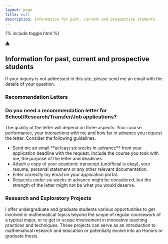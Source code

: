 ```yaml
---
layout: page
title: null
description: Information for past, current and prospective students
---
```


{% include toggle.html %}

<p>
<a href="#" class="scrollUpButton">▲</a>
</p>


## Information for past, current and prospective students

If your inquiry is not addressed in this site, please send me an email with the details of your question.


<h3 class="toggle-btn" onclick="toggleContent('pastStu')" ><span class="toggle-indicator"></span> Recommendation Letters </h3>

  
<div class="hidden-content" id="pastStu">

<!--
  <h3>Want to become a Math a TA/Grader?</h3>
  
  <p>The math department is always looking for students with strong foundations in any math class, excellent communication skills, engagement with peers, and the ability to provide constructive feedback. If you are passionate about helping others succeed in math and enjoy working in a collaborative environment, we encourage you to apply!</p>
  <p>Start by visiting the Department information <a href="https://www.sas.rochester.edu/mth/undergraduate/math-ta-and-grader-jobs.html">here</a>.</p>
  <p>If you want me to recommend you for a position, please consider the following guidelines:</p>
  <ul>
    <li>Even if we did not interact closely in-person during the course, I will be happy to write a recommendation for you.</li>
    <li>The better your performance in the class, the stronger your recommendation will be.</li>
    <li>Reach out to me with at least <strong>two weeks</strong> in advance for me to submit a recommendation. Consider the application deadline and plan accordingly.</li>
	<li>Normally I will write a recommendation if you were a past student. For current students with less than 8 weeks in the semester, I might not be the best person to write this letter for you </li>
    <li>Feel free to ask questions about the position, your expected duties and how to succeed if it is your first time becoming a TA/grader.</li>
  </ul>
  -->
  <h3>Do you need a recommendation letter for School/Research/Transfer/Job applications?</h3>
  <p> The quality of the letter will depend on three aspects: Your course performance, your interactions with me and how far in 
  advance you request the letter. Consider the following guidelines. </p>
  <ul>
  <li> Send me an email **at least six weeks in-advance** from your application deadline with the request. Include the course you took with me, the purpose of the letter and deadlines.  </li>
  <li> Attach a copy of your academic transcript (unofficial is okay), your resume,  personal statement or any other relevant documentation. </li>
  <li> Enter correctly my email on your application portal. </li>
  <li> Requests under six weeks in advance might be considered, but the strength of the letter might not be what you would deserve. </li>
  </ul>
  
</div>


<!--
<h3 class="toggle-btn" onclick="toggleContent('current')" ><span class="toggle-indicator"></span> Grading of current courses </h3>

  
<div class="hidden-content" id="current">
<p> Read the syllabus of the course for a more accurate description of the course policies.  </p>
  <h3>Letter grades and Curving scores </h3>
  <p> Your grade letter is usually assigned according to the standard ranges according to your class final score: </p>
  <p> A (95–100), A- (90–94), B+ (87–89), B (83–86), B- (80–82), C+ (77–79), C (73–76), C- (70–72), D+ (67–69), D (63–66), D- (60-62). E (Below 60)</p>
  <p> Curving scores usually depends on course overall performance, and if a curve will be implemented, it will be communicated to you. Please refrain from asking about curving scores </p>
  <p> If a curve is implemented, it is usually by adjusting the cut-offs for the letter ranges using a piecewise linear function </p>
  <a href="resources/curve.html"> This tool </a> will help you to compute your adjusted score if using a piecewise linear function   
 </div> 
  

-->
 
<h3 class="toggle-btn" onclick="toggleContent('projects')" ><span class="toggle-indicator"></span> Research and Exploratory Projects </h3>
<div class="hidden-content" id="projects">

<p>
  I offer undergraduate and graduate students various opportunities to get involved in mathematical topics beyond the scope of regular coursework of a typical major, or to get in-scope involvement in innovative teaching practices and techniques. These projects can serve as an introduction to mathematical research and education or potentially evolve into an Honors or graduate thesis.
</p>

  
</div>
  
